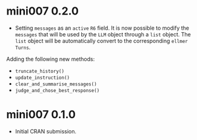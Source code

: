 # mini007 0.2.0

- Setting `messages` as an `active` `R6` field. It is now possible to modify the `messages` that will be used by the `LLM` object through a `list` object. The `list` object will be automatically convert to the corresponding `ellmer` `Turns`. 

Adding the following new methods: 
- `truncate_history()`
- `update_instruction()`
- `clear_and_summarise_messages()`
- `judge_and_chose_best_response()`


# mini007 0.1.0

* Initial CRAN submission.
